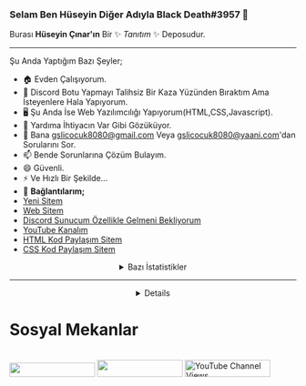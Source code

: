 ### Selam Ben Hüseyin Diğer Adıyla Black Death#3957 👋


Burası **Hüseyin Çınar'ın** Bir ✨ _Tanıtım_ ✨ Deposudur.
<!--___________________________________________________________________
Buraya Kural Koymayı Gerçekten İstemezdim Ama Buna Mecbur Kaldım...
- :no_entry_sign: **1.Kural Bana Discord'daki Herhangi Bir Yerde** `knk` , `amk` , `dostum` **Gibi Samimi Kelimeler Kullanmak Yasaktır**:bangbang:
- :no_entry_sign: **2.Kural Discord Botlarımı Kendiniz Yapmış Gibi Göstermek Yasaktır**:bangbang:
- :no_entry_sign: **3.Kural Discord Sunucumda** `Şaklabanlık` , `Cıvıklık` **Gibi Şeyler Yapmak Yasaktır**:bangbang:
- :no_entry_sign: **4.Kural Eğer Önemli Ve Geçerli Bir Sebebiniz Yoksa Bana Arkadaşlık İsteği Atmayın Kabul Etmem**:bangbang:-->
___________________________________________________________________
Şu Anda Yaptığım Bazı Şeyler;

- 🏠 Evden Çalışıyorum.
- 🤖 Discord Botu Yapmayı Talihsiz Bir Kaza Yüzünden Bıraktım Ama İsteyenlere Hala Yapıyorum.
- 🖥️ Şu Anda İse Web Yazılımcılığı Yapıyorum(HTML,CSS,Javascript).
- 🤔 Yardıma İhtiyacın Var Gibi Gözüküyor.
- 💬 Bana gslicocuk8080@gmail.com Veya gslicocuk8080@yaani.com'dan Sorularını Sor.
- 📫 Bende Sorunlarına Çözüm Bulayım.
- 😄 Güvenli.
- ⚡ Ve Hızlı Bir Şekilde...
- 💬 **Bağlantılarım;**
- <a href="https://futuree.netlify.app" target="_blank">Yeni Sitem</a>
- <a href="https://www.sites.google.com/view/the-hsyn-world/ana-sayfa" target="_blank">Web Sitem</a>
- <a href="https://futuree.netlify.app/dc" target="_blank">Discord Sunucum Özellikle Gelmeni Bekliyorum</a>
- <a href="https://www.youtube.com/channel/UCHMf4qpv2a1xO0pfm4cshMQ/featured" target="_blank">YouTube Kanalım</a>
- <a href="https://prohtmlcod.tr.gg/" target="_blank">HTML Kod Paylaşım Sitem</a>
- <a href="https://procsscod.tr.gg/" target="_blank">CSS Kod Paylaşım Sitem</a>

<details align="center" close>
  <summary>Bazı İstatistikler</summary>
<div style="text-align: center;" title="Discord Profile"><a href="https://futuree.netlify.app"><img src="https://lanyard-profile-readme.vercel.app/api/782246367204605953"></img><a/></div><br>
<!--<div style="text-align:center;display:none;" title="Github Stats"><a href="https://futuree.netlify.app"><img src="https://github-readme-stats.vercel.app/api?username=Huseyin-Cinar&show_icons=true&theme=merko"></img><a/></div><br></CENTER>--></details>
<hr>
  <details align="center" close>
    <summary>Github İstatistiklerim</summary>
<a target="_blank" rel="noopener noreferrer" href="https://github-readme-stats.vercel.app/api?username=Huseyin-Cinar&amp;show_icons=true&amp;theme=tokyonight"><img src="https://github-readme-stats.vercel.app/api?username=Huseyin-Cinar&amp;show_icons=true&amp;theme=tokyonight" width="%100" height="150px" alt="stats" data-canonical-src="https://github-readme-stats.vercel.app/api?username=Huseyin-Cinar&amp;show_icons=true&amp;theme=tokyonight" style="max-width: 100%;"></a>
<a target="_blank" rel="noopener noreferrer" href="https://github-readme-stats.vercel.app/api/top-langs/?username=Huseyin-Cinar&amp;layout=compact&amp;theme=tokyonight"><img src="https://github-readme-stats.vercel.app/api/top-langs/?username=Huseyin-Cinar&amp;layout=compact&amp;theme=tokyonight" width="%100" height="150px" alt="stats" data-canonical-src="https://github-readme-stats.vercel.app/api/top-langs/?username=Huseyin-Cinar&amp;layout=compact&amp;theme=tokyonight" style="max-width: 100%;"></a>
<a target="_blank" rel="noopener noreferrer" href="https://github-profile-trophy.vercel.app/?username=Huseyin-Cinar&amp;theme=nord"><img src="https://github-profile-trophy.vercel.app/?username=Huseyin-Cinar&amp;theme=nord" width="%100" height="150px" alt="stats" data-canonical-src="https://github-profile-trophy.vercel.app/?username=Huseyin-Cinar&amp;theme=nord" style="max-width: 100%;"></a>
</details>


### <h1>Sosyal Mekanlar</h1>
<br>
<img width="150px" height="25px" src="https://komarev.com/ghpvc/?username=Huseyin-Cinar&color=blue&style=plastic&label=Ziyaretçi+Sayısı"> <img width="150px" height="30px" src="https://img.shields.io/github/followers/Huseyin-Cinar?color=236ad3&labelColor=1155ba&style=for-the-badge&logo=github&label=TakipEt">
<img width="150px" height="30px" alt="YouTube Channel Views" src="https://img.shields.io/youtube/channel/views/UCHMf4qpv2a1xO0pfm4cshMQ?style=social">
